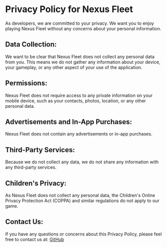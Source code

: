 # Privacy Policy for Nexus Fleet

As developers, we are committed to your privacy. We want you to enjoy playing Nexus Fleet without any concerns about your personal information.

## Data Collection:

We want to be clear that Nexus Fleet does not collect any personal data from you. This means we do not gather any information about your device, your gameplay, or any other aspect of your use of the application.

## Permissions:

Nexus Fleet does not require access to any private information on your mobile device, such as your contacts, photos, location, or any other personal data.

## Advertisements and In-App Purchases:

Nexus Fleet does not contain any advertisements or in-app purchases.

## Third-Party Services:

Because we do not collect any data, we do not share any information with any third-party services.

## Children's Privacy:

As Nexus Fleet does not collect any personal data, the Children's Online Privacy Protection Act (COPPA) and similar regulations do not apply to our game.

## Contact Us:

If you have any questions or concerns about this Privacy Policy, please feel free to contact us at: [GitHub](https://github.com/stefanak-michal/nexus-fleet-game)
